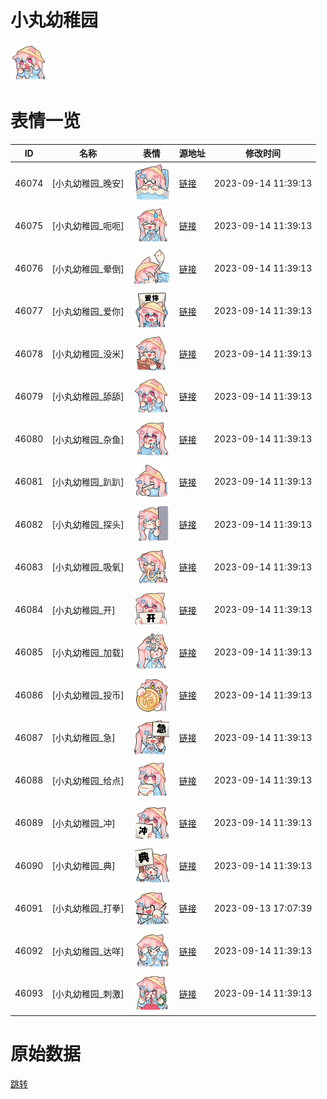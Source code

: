 # 小丸幼稚园

<img src="./cover.png" height="60" alt="cover" />

# 表情一览

|ID|名称|表情|源地址|修改时间|
|----|----|----|----|----|
|46074|[小丸幼稚园_晚安]|<img src="./pic/046074_%5B小丸幼稚园_晚安%5D.png" height="60" alt="晚安"/>|[链接](https://i0.hdslb.com/bfs/garb/item/eac7725ff42ca9662f1befdec2cdfad44eaf4a66.png)|2023-09-14 11:39:13|
|46075|[小丸幼稚园_呃呃]|<img src="./pic/046075_%5B小丸幼稚园_呃呃%5D.png" height="60" alt="呃呃"/>|[链接](https://i0.hdslb.com/bfs/garb/item/3fe5433590fdd0fc8f7e3cd9d55c361610f23bbc.png)|2023-09-14 11:39:13|
|46076|[小丸幼稚园_晕倒]|<img src="./pic/046076_%5B小丸幼稚园_晕倒%5D.png" height="60" alt="晕倒"/>|[链接](https://i0.hdslb.com/bfs/garb/item/6c230451df22ce0d916682973d47a9afa75baa1d.png)|2023-09-14 11:39:13|
|46077|[小丸幼稚园_爱你]|<img src="./pic/046077_%5B小丸幼稚园_爱你%5D.png" height="60" alt="爱你"/>|[链接](https://i0.hdslb.com/bfs/garb/item/cac43cddc301636f2be4e4d1c8e8ff3a71f91aca.png)|2023-09-14 11:39:13|
|46078|[小丸幼稚园_没米]|<img src="./pic/046078_%5B小丸幼稚园_没米%5D.png" height="60" alt="没米"/>|[链接](https://i0.hdslb.com/bfs/garb/item/c5d4ca8475c672f5254e97d30ffe5c98897d2eab.png)|2023-09-14 11:39:13|
|46079|[小丸幼稚园_舔舔]|<img src="./pic/046079_%5B小丸幼稚园_舔舔%5D.png" height="60" alt="舔舔"/>|[链接](https://i0.hdslb.com/bfs/garb/item/0d9266f299cb7a484cfd4d29f72d52916cdd89f6.png)|2023-09-14 11:39:13|
|46080|[小丸幼稚园_杂鱼]|<img src="./pic/046080_%5B小丸幼稚园_杂鱼%5D.png" height="60" alt="杂鱼"/>|[链接](https://i0.hdslb.com/bfs/garb/item/39182319d0b996503bdc1e6bf6cab2f1db7a08e7.png)|2023-09-14 11:39:13|
|46081|[小丸幼稚园_趴趴]|<img src="./pic/046081_%5B小丸幼稚园_趴趴%5D.png" height="60" alt="趴趴"/>|[链接](https://i0.hdslb.com/bfs/garb/item/5ffb490422824d3d59a578fa19639cc7bb5fc870.png)|2023-09-14 11:39:13|
|46082|[小丸幼稚园_探头]|<img src="./pic/046082_%5B小丸幼稚园_探头%5D.png" height="60" alt="探头"/>|[链接](https://i0.hdslb.com/bfs/garb/item/6d3ed6149dae755ef6569b0d1c4ca72b27ba58de.png)|2023-09-14 11:39:13|
|46083|[小丸幼稚园_吸氧]|<img src="./pic/046083_%5B小丸幼稚园_吸氧%5D.png" height="60" alt="吸氧"/>|[链接](https://i0.hdslb.com/bfs/garb/item/840b2d5d410fecbf377ee3fd15540e0cb1197300.png)|2023-09-14 11:39:13|
|46084|[小丸幼稚园_开]|<img src="./pic/046084_%5B小丸幼稚园_开%5D.png" height="60" alt="开"/>|[链接](https://i0.hdslb.com/bfs/garb/item/43aa6d5126b417e8a80cd081e0c72d44eddaa1ee.png)|2023-09-14 11:39:13|
|46085|[小丸幼稚园_加载]|<img src="./pic/046085_%5B小丸幼稚园_加载%5D.png" height="60" alt="加载"/>|[链接](https://i0.hdslb.com/bfs/garb/item/2ca79ab393f27fa10f84c68eaca6cf34c0c8cd74.png)|2023-09-14 11:39:13|
|46086|[小丸幼稚园_投币]|<img src="./pic/046086_%5B小丸幼稚园_投币%5D.png" height="60" alt="投币"/>|[链接](https://i0.hdslb.com/bfs/garb/item/8ec38cbf7cf8d7498eea3de07febfe5f8c564e37.png)|2023-09-14 11:39:13|
|46087|[小丸幼稚园_急]|<img src="./pic/046087_%5B小丸幼稚园_急%5D.png" height="60" alt="急"/>|[链接](https://i0.hdslb.com/bfs/garb/item/d4a16f42a86840facb3d6e0f8b9de6c0d33f99b7.png)|2023-09-14 11:39:13|
|46088|[小丸幼稚园_给点]|<img src="./pic/046088_%5B小丸幼稚园_给点%5D.png" height="60" alt="给点"/>|[链接](https://i0.hdslb.com/bfs/garb/item/ecd2c2b6ebd3c0b0ab36a7a545bd21b4f7602792.png)|2023-09-14 11:39:13|
|46089|[小丸幼稚园_冲]|<img src="./pic/046089_%5B小丸幼稚园_冲%5D.png" height="60" alt="冲"/>|[链接](https://i0.hdslb.com/bfs/garb/item/21ba5a990060abe0c9cc4634f072b11ca10c5a76.png)|2023-09-14 11:39:13|
|46090|[小丸幼稚园_典]|<img src="./pic/046090_%5B小丸幼稚园_典%5D.png" height="60" alt="典"/>|[链接](https://i0.hdslb.com/bfs/garb/item/9d4b045edb7b8957882c2542026d8178afad8e75.png)|2023-09-14 11:39:13|
|46091|[小丸幼稚园_打拳]|<img src="./pic/046091_%5B小丸幼稚园_打拳%5D.png" height="60" alt="打拳"/>|[链接](https://i0.hdslb.com/bfs/garb/item/b3b500e1a94131074b815705d68c6dff0e6200af.png)|2023-09-13 17:07:39|
|46092|[小丸幼稚园_达咩]|<img src="./pic/046092_%5B小丸幼稚园_达咩%5D.png" height="60" alt="达咩"/>|[链接](https://i0.hdslb.com/bfs/garb/item/0318b75429875e14f4e46df30b1fd41cb5bae115.png)|2023-09-14 11:39:13|
|46093|[小丸幼稚园_刺激]|<img src="./pic/046093_%5B小丸幼稚园_刺激%5D.png" height="60" alt="刺激"/>|[链接](https://i0.hdslb.com/bfs/garb/item/3458e4286e06eeddcb0e9314b77ae2e9929d1ec4.png)|2023-09-14 11:39:13|

# 原始数据

[跳转](./raw.json)

